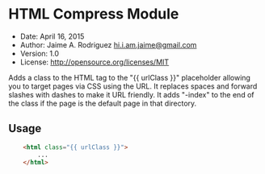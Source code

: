 # HTML Compress Module

* Date:    April 16, 2015
* Author:  Jaime A. Rodriguez <hi.i.am.jaime@gmail.com>
* Version: 1.0
* License: http://opensource.org/licenses/MIT

Adds a class to the HTML tag to the "{{ urlClass }}" placeholder allowing you to target pages via CSS using the URL. It replaces spaces and forward slashes with dashes to make it URL friendly. It adds "-index" to the end of the class if the page is the default page in that directory.

## Usage

~~~html
    <html class="{{ urlClass }}">
        ...
    </html>
~~~